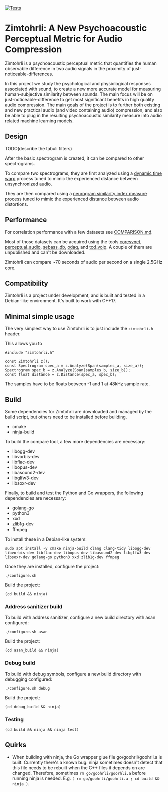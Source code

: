 [![Tests](https://github.com/google/zimtohrli/workflows/Test%20Zimtohrli/badge.svg)](https://github.com/google/zimtohrli/actions)

# Zimtohrli: A New Psychoacoustic Perceptual Metric for Audio Compression

Zimtohrli is a psychoacoustic perceptual metric that quantifies the human
observable difference in two audio signals in the proximity of
just-noticeable-differences.

In this project we study the psychological and physiological responses
associated with sound, to create a new more accurate model for measuring
human-subjective similarity between sounds.
The main focus will be on just-noticeable-difference to get most significant
benefits in high quality audio compression.
The main goals of the project is to further both existing and new practical
audio (and video containing audio) compression, and also be able to plug in the
resulting psychoacoustic similarity measure into audio related machine learning
models.

## Design

TODO(describe the tabuli filters)

After the basic spectrogram is created, it can be compared to other spectrograms.

To compare two spectrograms, they are first analyzed using a
[dynamic time warp](https://doi.org/10.1007/BF01074755) process tuned to mimic
the experienced distance between unsynchronized audio.

They are then compared using a
[neurogram similarity index measure](https://doi.org/10.1016/j.specom.2011.09.004)
process tuned to mimic the experienced distance between audio distortions.

## Performance

For correlation performance with a few datasets see [COMPARISON.md](COMPARISON.md).

Most of those datasets can be acquired using the tools [coresvnet](go/bin/coresvnet),
[perceptual_audio](go/bin/perceptual_audio), [sebass_db](go/bin/sebass_db),
[odaq](go/bin/odaq), and [tcd_voip](go/bin/tcd_voip).
A couple of them are unpublished and can't be downloaded.

Zimtohrli can compare ~70 seconds of audio per second on a single 2.5GHz core.

## Compatibility

Zimtohrli is a project under development, and is built and tested in a Debian-like
environment. It's built to work with C++17.

## Minimal simple usage

The very simplest way to use Zimtohrli is to just include the `zimtohrli.h` header.

This allows you to

```
#include "zimtohrli.h"

const Zimtohrli z();
const Spectrogram spec_a = z.Analyze(Span(samples_a, size_a));
Spectrogram spec_b = z.Analyze(Span(samples_b, size_b));
const float distance = z.Distance(spec_a, spec_b);
```

The samples have to be floats between -1 and 1 at 48kHz sample rate.

## Build

Some dependencies for Zimtohrli are downloaded and managed by the build script,
but others need to be installed before building.

- cmake
- ninja-build

To build the compare tool, a few more dependencies are necessary:

- libogg-dev
- libvorbis-dev
- libflac-dev
- libopus-dev
- libasound2-dev
- libglfw3-dev
- libsoxr-dev

Finally, to build and test the Python and Go wrappers, the following dependencies
are necessary:

- golang-go
- python3
- xxd
- zlib1g-dev
- ffmpeg

To install these in a Debian-like system:

```
sudo apt install -y cmake ninja-build clang clang-tidy libogg-dev libvorbis-dev libflac-dev libopus-dev libasound2-dev libglfw3-dev libsoxr-dev golang-go python3 xxd zlib1g-dev ffmpeg
```

Once they are installed, configure the project:

```
./configure.sh
```

Build the project:
```
(cd build && ninja)
```

### Address sanitizer build

To build with address sanitizer, configure a new build directory with asan configured:


```
./configure.sh asan
```

Build the project:
```
(cd asan_build && ninja)
```

### Debug build

To build with debug symbols, configure a new build directory with debugging configured:


```
./configure.sh debug
```

Build the project:
```
(cd debug_build && ninja)
```

### Testing

```
(cd build && ninja && ninja test)
```

## Quirks

- When building with ninja, the Go wrapper glue file go/goohrli/goohrli.a is built.
  Currently there's a known bug: ninja sometimes doesn't detect that this file needs to
  be rebuilt when the C++ files it depends on are changed.
  Therefore, sometimes `rm go/goohrli/goorhli.a` before running ninja is needed.
  E.g. `( rm go/goohrli/goohrli.a ; cd build && ninja )`.

